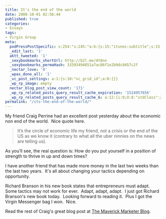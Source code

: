 ```yaml
---
title: It's the end of the world
date: 2008-10-01 02:56:44
published: true
categories:
- Essays
tags:
- Virgin Group
meta:
  podPressPostSpecific: s:254:"s:245:"a:6:{s:15:"itunes:subtitle";s:15:"##PostExcerpt##";s:14:"itunes:summary";s:15:"##PostExcerpt##";s:15:"itunes:keywords";s:17:"##WordPressCats##";s:13:"itunes:author";s:10:"##Global##";s:15:"itunes:explicit";s:2:"No";s:12:"itunes:block";s:2:"No";}";";
  _edit_last: '1'
  aktt_tweeted: '1'
  _sexybookmarks_shortUrl: http://b2l.me/4t8nn
  _sexybookmarks_permaHash: 33393494851a7ac86f1e2b9dc8457c2f
  _nectar_love: '0'
  _wpas_done_all: '1'
  _vc_post_settings: a:1:{s:10:"vc_grid_id";a:0:{}}
  _wp_rp_image: empty
  nectar_blog_post_view_count: '171'
  _wp_rp_related_posts_query_result_cache_expiration: '1524957656'
  _wp_rp_related_posts_query_result_cache_6: a:12:{i:0;O:8:"stdClass":2:{s:7:"post_id";s:3:"742";s:5:"score";s:17:"83.15981417949212";}i:1;O:8:"stdClass":2:{s:7:"post_id";s:4:"1196";s:5:"score";s:17:"78.26957888473346";}i:2;O:8:"stdClass":2:{s:7:"post_id";s:4:"1309";s:5:"score";s:17:"77.43349110393302";}i:3;O:8:"stdClass":2:{s:7:"post_id";s:3:"302";s:5:"score";s:17:"76.60854541367843";}i:4;O:8:"stdClass":2:{s:7:"post_id";s:3:"284";s:5:"score";s:17:"75.96474535407037";}i:5;O:8:"stdClass":2:{s:7:"post_id";s:4:"1058";s:5:"score";s:17:"75.52875752715889";}i:6;O:8:"stdClass":2:{s:7:"post_id";s:3:"389";s:5:"score";s:17:"75.25558102768721";}i:7;O:8:"stdClass":2:{s:7:"post_id";s:3:"327";s:5:"score";s:16:"74.9866849812318";}i:8;O:8:"stdClass":2:{s:7:"post_id";s:4:"1417";s:5:"score";s:16:"73.8611142557993";}i:9;O:8:"stdClass":2:{s:7:"post_id";s:3:"394";s:5:"score";s:16:"73.8611142557993";}i:10;O:8:"stdClass":2:{s:7:"post_id";s:3:"321";s:5:"score";s:16:"73.8611142557993";}i:11;O:8:"stdClass":2:{s:7:"post_id";s:3:"318";s:5:"score";s:17:"73.21731419619124";}}
permalink: "/its-the-end-of-the-world/"
---
```

My friend Craig Perrine had an excellent post yesterday about the economic non end of the world.  Nice quote here.
>It’s the circle of economic life my friend, not a crisis or the end of the US as we know it (contrary to what all the uber ninnies on the news are telling us).

As you’ll see, the real question is: How do you put yourself in a position of strength to thrive in up and down times?</blockquote>
<p>I have another friend that has made more money in the last two weeks than the last two years.  It's all about changing your tactics depending on opportunity.

Richard Branson in his new book states that entrepreneurs must adapt.  Some tactics may not work for ever.  Adapt, adapt, adapt.  I just got Richard Branson's new book today.  Looking forward to reading it.  Plus I got the Virgin Messenger bag I won.  Nice.

Read the rest of Craig's great blog post at <a href="http://www.maverickmarketer.com/blog/" rel="nofollow">The Maverick Marketer Blog</a>.
